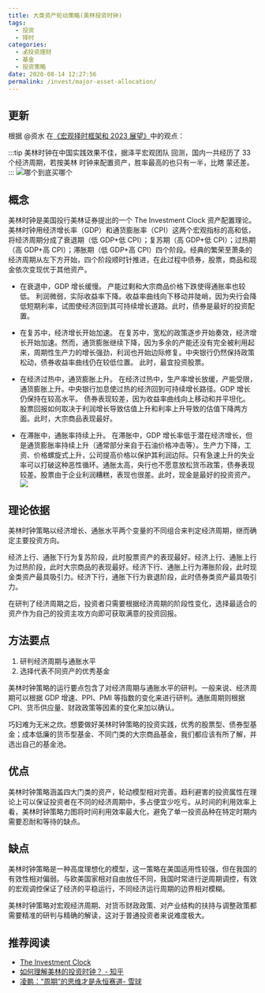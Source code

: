```yaml
---
title: 大类资产轮动策略(美林投资时钟)
tags: 
  - 投资
  - 择时
categories: 
  - 💰投资理财
  - 基金
  - 投资策略
date: 2020-08-14 12:27:56
permalink: /invest/major-asset-allocation/
---
```


## 更新

根据 @资水 在[《宏观择时框架和 2023 展望》](https://pan.baidu.com/s/1Hl91ckBziJ6hn8mE-20H1g?pwd=8888)中的观点：

:::tip
美林时钟在中国实践效果不佳，据泽平宏观团队
回测，国内一共经历了 33 个经济周期，若按美林
时钟来配置资产，胜率最高的也只有一半，比瞎
蒙还差。
:::
![哪个到底买哪个](https://cdn.jsdelivr.net/gh/masantu/statics/images/1675001609795.jpg)

## 概念

美林时钟是美国投行美林证券提出的一个 The Investment Clock 资产配置理论。美林时钟用经济增长率（GDP）和通货膨胀率（CPI）这两个宏观指标的高和低，将经济周期分成了衰退期（低 GDP+低 CPI）；复苏期（高 GDP+低 CPI）；过热期（高 GDP+高 CPI）；滞胀期（低 GDP+高 CPI）四个阶段。经典的繁荣至萧条的经济周期从左下方开始，四个阶段顺时针推进，在此过程中债券，股票，商品和现金依次变现优于其他资产。

- 在衰退中，GDP 增长缓慢。
产能过剩和大宗商品价格下跌使得通胀率也较低。 利润微弱，实际收益率下降。收益率曲线向下移动并陡峭，因为央行会降低短期利率，试图使经济回到其可持续增长道路。此时，债券是最好的投资配置。

- 在复苏中，经济增长开始加速。
在复苏中，宽松的政策逐步开始奏效，经济增长开始加速。然而，通货膨胀继续下降，因为多余的产能还没有完全被利用起来，周期性生产力的增长强劲，利润也开始边际修复。中央银行仍然保持政策松动，债券收益率曲线仍在较低位置。 此时，最宜投资股票。

- 在经济过热中，通货膨胀上升。
在经济过热中，生产率增长放缓，产能受限，通货膨胀上升。中央银行加息使过热的经济回到可持续增长路径。GDP 增长仍保持在较高水平。 债券表现较差，因为收益率曲线向上移动和并平坦化。 股票回报如何取决于利润增长导致估值上升和利率上升导致的估值下降两方面。此时，大宗商品表现最好。

- 在滞胀中，通胀率持续上升。
在滞胀中，GDP 增长率低于潜在经济增长，但是通货膨胀率持续上升（通常部分来自于石油价格冲击等）。生产力下降，工资、价格螺旋式上升，公司提高价格以保护其利润边际。只有急速上升的失业率可以打破这种恶性循环。通胀太高，央行也不愿意放松货币政策，债券表现较差。股票由于企业利润糟糕，表现也很差。此时，现金是最好的投资资产。
![](https://cdn.jsdelivr.net/gh/masantu/statics/images/ml-clock.png)
## 理论依据

美林时钟策略以经济增长、通胀水平两个变量的不同组合来判定经济周期，继而确定主要投资方向。

经济上行、通胀下行为复苏阶段，此时股票资产的表现最好。经济上行、通胀上行为过热阶段，此时大宗商品的表现最好。经济下行、通胀上行为滞胀阶段，此时现金类资产最具吸引力。经济下行，通胀下行为衰退阶段，此时债券类资产最具吸引力。

在研判了经济周期之后，投资者只需要根据经济周期的阶段性变化，选择最适合的资产作为自己的投资主攻方向即可获取满意的投资回报。

## 方法要点

1. 研判经济周期与通胀水平
2. 选择代表不同资产的优秀基金

美林时钟策略的运行要点包含了对经济周期与通胀水平的研判。一般来说、经济周期可以根据 GDP 增速、PPI、PMI 等指数的变化来进行研判。通胀周期则根据 CPI、货币供应量、财政政策等因素的变化来加以确认。

巧妇难为无米之炊。想要做好美林时钟策略的投资实践，优秀的股票型、债券型基金；成本低廉的货币型基金、不同门类的大宗商品基金，我们都应该有所了解，并选出自己的基金池。

## 优点

美林时钟策略涵盖四大门类的资产，轮动模型相对完善。趋利避害的投资属性在理论上可以保证投资者在不同的经济周期中，多占便宜少吃亏。从时间的利用效率上看，美林时钟策略力图将时间利用效率最大化，避免了单一投资品种在特定时期内需要忍耐和等待的缺点。

## 缺点

美林时钟策略是一种高度理想化的模型，这一策略在美国适用性较强，但在我国的有效性相对偏弱。与欧美国家相对自由放任不同，我国时常进行逆周期调控，有效的宏观调控保证了经济的平稳运行，不同经济运行周期的边界相对模糊。

美林时钟策略对宏观经济周期、对货币财政政策、对产业结构的扶持与调整政策都需要精准的研判与精确的解读，这对于普通投资者来说难度极大。

## 推荐阅读
- [The Investment Clock](https://www.newsmth.net/bbsanc.php?path=/groups/social.faq/EconForum/book/fandu/M.1240388095.M0&ap=576)
- [如何理解美林的投资时钟？ - 知乎](https://www.zhihu.com/question/23117153)
- [凌鹏：“周期”的思维才是永恒赛道- 雪球](https://xueqiu.com/9056694908/174134423)